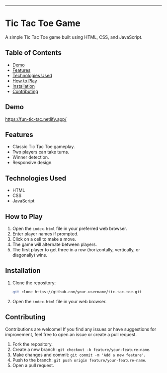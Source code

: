 
---

# Tic Tac Toe Game

A simple Tic Tac Toe game built using HTML, CSS, and JavaScript.

## Table of Contents

- [Demo](#demo)
- [Features](#features)
- [Technologies Used](#technologies-used)
- [How to Play](#how-to-play)
- [Installation](#installation)
- [Contributing](#contributing)


## Demo

https://fun-tic-tac.netlify.app/

## Features

- Classic Tic Tac Toe gameplay.
- Two players can take turns.
- Winner detection.
- Responsive design.

## Technologies Used

- HTML
- CSS
- JavaScript

## How to Play

1. Open the `index.html` file in your preferred web browser.
2. Enter player names if prompted.
3. Click on a cell to make a move.
4. The game will alternate between players.
5. The first player to get three in a row (horizontally, vertically, or diagonally) wins.

## Installation

1. Clone the repository:
   ```bash
   git clone https://github.com/your-username/tic-tac-toe.git
   ```
2. Open the `index.html` file in your web browser.

## Contributing

Contributions are welcome! If you find any issues or have suggestions for improvement, feel free to open an issue or create a pull request.

1. Fork the repository.
2. Create a new branch: `git checkout -b feature/your-feature-name`.
3. Make changes and commit: `git commit -m 'Add a new feature'`.
4. Push to the branch: `git push origin feature/your-feature-name`.
5. Open a pull request.

